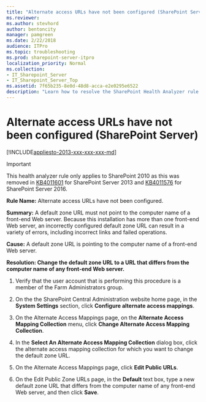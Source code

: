 ```yaml
---
title: "Alternate access URLs have not been configured (SharePoint Server)"
ms.reviewer: 
ms.author: stevhord
author: bentoncity
manager: pamgreen
ms.date: 2/22/2018
audience: ITPro
ms.topic: troubleshooting
ms.prod: sharepoint-server-itpro
localization_priority: Normal
ms.collection:
- IT_Sharepoint_Server
- IT_Sharepoint_Server_Top
ms.assetid: 7f65b235-8e0d-48d8-acca-e2e0295e6522
description: "Learn how to resolve the SharePoint Health Analyzer rule: Alternate access URLs have not been configured, for SharePoint Server."
---
```


# Alternate access URLs have not been configured (SharePoint Server)

[!INCLUDE[appliesto-2013-xxx-xxx-xxx-md](../includes/appliesto-2013-xxx-xxx-xxx-md.md)]
  
>[!IMPORTANT]
>This health analyzer rule only applies to SharePoint 2010 as this was removed in [KB4011601](https://support.microsoft.com/help/4011601) for SharePoint Server 2013 and [KB4011576](https://support.microsoft.com/help/4011576) for SharePoint Server 2016.

 **Rule Name:** Alternate access URLs have not been configured. 
  
 **Summary:** A default zone URL must not point to the computer name of a front-end Web server. Because this installation has more than one front-end Web server, an incorrectly configured default zone URL can result in a variety of errors, including incorrect links and failed operations. 
  
 **Cause:** A default zone URL is pointing to the computer name of a front-end Web server. 
  
 **Resolution: Change the default zone URL to a URL that differs from the computer name of any front-end Web server.**
  
1. Verify that the user account that is performing this procedure is a member of the Farm Administrators group.
    
2. On the the SharePoint Central Administration website home page, in the **System Settings** section, click **Configure alternate access mappings**.
    
3. On the Alternate Access Mappings page, on the **Alternate Access Mapping Collection** menu, click **Change Alternate Access Mapping Collection**.
    
4. In the **Select An Alternate Access Mapping Collection** dialog box, click the alternate access mapping collection for which you want to change the default zone URL. 
    
5. On the Alternate Access Mappings page, click **Edit Public URLs**.
    
6. On the Edit Public Zone URLs page, in the **Default** text box, type a new default zone URL that differs from the computer name of any front-end Web server, and then click **Save**.
    

